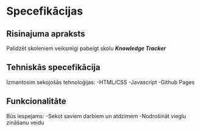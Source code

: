 # Specefikācijas

## Risinajuma apraksts

Palidzēt skoleniem veiksmīgi pabeigt skolu
***Knowledge Tracker***

## Tehniskās specefikācija

Izmantosim sekojošās tehnoloģijas:
-HTML/CSS
-Javascript
-Github Pages

## Funkcionalitāte
Būs iespejams:
-Sekot saviem darbiem un atdzimem
-Nodrošināt vieglu zināšanu veidu
